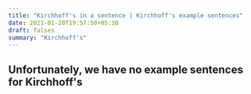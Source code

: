 ```yaml
---
title: "Kirchhoff's in a sentence | Kirchhoff's example sentences"
date: 2021-01-20T19:57:50+05:30
draft: falses
summary: "Kirchhoff's"
---
```

## Unfortunately, we have no example sentences for Kirchhoff's                 
